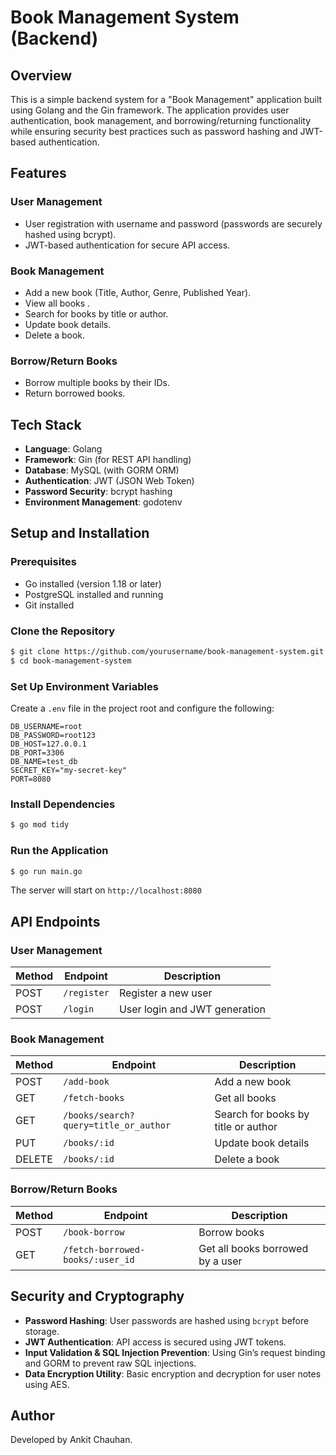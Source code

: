 # Book Management System (Backend)

## Overview
This is a simple backend system for a "Book Management" application built using Golang and the Gin framework. The application provides user authentication, book management, and borrowing/returning functionality while ensuring security best practices such as password hashing and JWT-based authentication.

## Features
### **User Management**
- User registration with username and password (passwords are securely hashed using bcrypt).
- JWT-based authentication for secure API access.

### **Book Management**
- Add a new book (Title, Author, Genre, Published Year).
- View all books .
- Search for books by title or author.
- Update book details.
- Delete a book.

### **Borrow/Return Books**
- Borrow multiple books by their IDs.
- Return borrowed books.

## Tech Stack
- **Language**: Golang
- **Framework**: Gin (for REST API handling)
- **Database**: MySQL (with GORM ORM)
- **Authentication**: JWT (JSON Web Token)
- **Password Security**: bcrypt hashing
- **Environment Management**: godotenv

## Setup and Installation
### **Prerequisites**
- Go installed (version 1.18 or later)
- PostgreSQL installed and running
- Git installed

### **Clone the Repository**
```sh
$ git clone https://github.com/yourusername/book-management-system.git
$ cd book-management-system
```

### **Set Up Environment Variables**
Create a `.env` file in the project root and configure the following:
```env
DB_USERNAME=root
DB_PASSWORD=root123
DB_HOST=127.0.0.1
DB_PORT=3306
DB_NAME=test_db
SECRET_KEY="my-secret-key"
PORT=8080

```

### **Install Dependencies**
```sh
$ go mod tidy
```



### **Run the Application**
```sh
$ go run main.go
```
The server will start on `http://localhost:8080`

## API Endpoints
### **User Management**
| Method | Endpoint         | Description |
|--------|-----------------|-------------|
| POST   | `/register`      | Register a new user |
| POST   | `/login`         | User login and JWT generation |

### **Book Management**
| Method | Endpoint       | Description |
|--------|---------------|-------------|
| POST   | `/add-book`       | Add a new book |
| GET    | `/fetch-books`       | Get all books  |
| GET    | `/books/search?query=title_or_author` | Search for books by title or author |
| PUT    | `/books/:id`   | Update book details |
| DELETE | `/books/:id`   | Delete a book |

### **Borrow/Return Books**
| Method | Endpoint       | Description |
|--------|---------------|-------------|
| POST   | `/book-borrow`      | Borrow books |
| GET    | `/fetch-borrowed-books/:user_id` | Get all books borrowed by a user |

## Security and Cryptography
- **Password Hashing**: User passwords are hashed using `bcrypt` before storage.
- **JWT Authentication**: API access is secured using JWT tokens.
- **Input Validation & SQL Injection Prevention**: Using Gin’s request binding and GORM to prevent raw SQL injections.
- **Data Encryption Utility**: Basic encryption and decryption for user notes using AES.


## Author
Developed by Ankit Chauhan.


